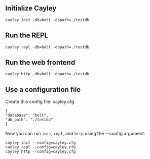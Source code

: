 ## Initialize Cayley
```
cayley init -db=bolt -dbpath=./testdb
```

## Run the REPL
```
cayley repl -db=bolt -dbpath=./testdb
```

## Run the web frontend
```
cayley http -db=bolt -dbpath=./testdb
```

## Use a configuration file

Create this config file: cayley.cfg
```
{
"database": "bolt",
"db_path": "./testdb"
}
```

Now you can run `init`, `repl`, and `http` using the --config argument:
```
cayley init --config=cayley.cfg
cayley repl --config=cayley.cfg
cayley http --config=cayley.cfg
```
